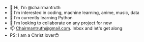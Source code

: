 - 👋 Hi, I’m @chairmantruth
- 👀 I’m interested in coding, machine learning, anime, music, data
- 🌱 I’m currently learning Python
- 💞️ I’m looking to collaborate on any project for now
- 📫 Chairmantruth@gmail.com. Inbox and let's get along
- PS: I am a Christ lover😍
<!---
chairmantruth/chairmantruth is a ✨ special ✨ repository because its `README.md` (this file) appears on your GitHub profile.
You can click the Preview link to take a look at your changes.
--->
